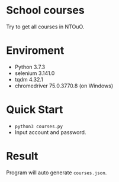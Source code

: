 # School courses
Try to get all courses in NTOuO.

# Enviroment
* Python 3.7.3
* selenium 3.141.0
* tqdm 4.32.1
* chromedriver 75.0.3770.8 (on Windows)

# Quick Start
* `python3 courses.py`
* Input account and password.

# Result
Program will auto generate `courses.json`.